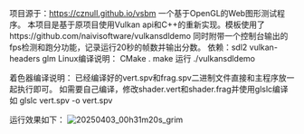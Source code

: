 项目源于：https://cznull.github.io/vsbm
一个基于OpenGL的Web图形测试程序。
本项目是基于原项目使用Vulkan api和C++的重新实现。模板使用了https://github.com/naivisoftware/vulkansdldemo
同时附带一个控制台输出的fps检测和跑分功能，记录运行20秒的帧数并输出分数。
依赖：sdl2 vulkan-headers glm
Linux编译说明：
CMake .
make
运行
./vulkansdldemo

着色器编译说明：
已经编译好的vert.spv和frag.spv二进制文件直接和主程序放一起执行即可。
如需要自己编译，修改shader.vert和shader.frag并使用glslc编译
如
glslc vert.spv -o vert.spv

运行效果如下：
![20250403_00h31m20s_grim](https://github.com/user-attachments/assets/e4298385-21a6-428e-9286-dcaab88cdd1f)
